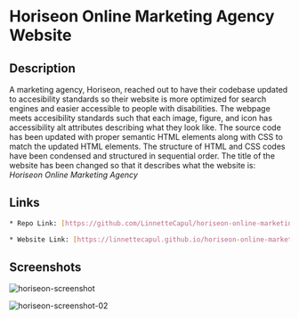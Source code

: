 # Horiseon Online Marketing Agency Website


## Description

A marketing agency, Horiseon, reached out to have their codebase updated to accesibility standards so their website is more optimized for search engines and easier accessible to  people with disabilities. The webpage meets accesibility standards such that each image, figure, and icon has accessibility alt attributes describing what they look like. The source code has been updated with proper semantic HTML elements along with CSS to match the updated HTML elements. The structure of HTML and CSS codes have been condensed and structured in sequential order. The title of the website has been changed so that it describes what the website is: *Horiseon Online Marketing Agency*


## Links

 ```sh
* Repo Link: [https://github.com/LinnetteCapul/horiseon-online-marketing-agency](https://github.com/LinnetteCapul/horiseon-online-marketing-agency)

* Website Link: [https://linnettecapul.github.io/horiseon-online-marketing-agency/#social-media-marketing](https://linnettecapul.github.io/horiseon-online-marketing-agency/#social-media-marketing)
```

## Screenshots

![horiseon-screenshot](https://user-images.githubusercontent.com/98931043/154786834-9a848475-52fd-46aa-b2ba-7e01a153895d.jpg)

![horiseon-screenshot-02](https://user-images.githubusercontent.com/98931043/154788420-66f237ee-4c07-4363-8304-b73146af8c5c.jpg)






